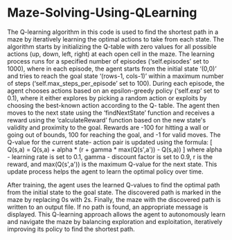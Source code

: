 # Maze-Solving-Using-QLearning
The Q-learning algorithm in this code is used to find the shortest path in a maze by iteratively learning the optimal actions to take from each state. The algorithm starts by initializing the Q-table with zero values for all possible actions (up, down, left, right) at each open cell in the maze. The learning process runs for a specified number of episodes (‘self.episodes’ set to 1000), where in each episode, the agent starts from the initial state ‘(0,0)’ and tries to reach the goal state ‘(rows-1, cols-1)’ within a maximum number of steps (‘self.max_steps_per_episode’ set to 100). During each episode, the agent chooses actions based on an epsilon-greedy policy (‘self.exp’ set to 0.1), where it either explores by picking a random action or exploits by choosing the best-known action according to the Q- table. The agent then moves to the next state using the ‘findNextState’ function and receives a reward using the ‘calculateReward’ function based on the new state's validity and proximity to the goal. Rewards are -100 for hitting a wall or going out of bounds, 100 for reaching the goal, and -1 for valid moves. The Q-value for the current state- action pair is updated using the formula: [ Q(s,a) = Q(s,a) + alpha * (r + gamma * max(Q(s',a')) - Q(s,a)) ] where alpha - learning rate is set to 0.1, gamma - discount factor is set to 0.9, r is the reward, and max(Q(s',a')) is the maximum Q-value for the next state. This update process helps the agent to learn the optimal policy over time.

After training, the agent uses the learned Q-values to find the optimal path from the initial state to the goal state. The discovered path is marked in the maze by replacing 0s with 2s. Finally, the maze with the discovered path is written to an output file. If no path is found, an appropriate message is displayed. This Q-learning approach allows the agent to autonomously learn and navigate the maze by balancing exploration and exploitation, iteratively improving its policy to find the shortest path.
